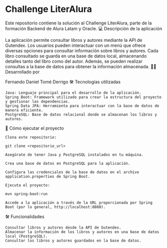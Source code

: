 # Challenge LiterAlura

Este repositorio contiene la solución al Challenge LiterAlura, parte de la formación Backend de Alura Latam y Oracle.
💻 Descripción de la aplicación

La aplicación permite consultar libros y autores mediante la API de Gutendex. Los usuarios pueden interactuar con un menú que ofrece diversas opciones para consultar información sobre libros y autores. Cada libro consultado se guarda en una base de datos local, almacenando detalles tanto del libro como del autor. Además, se pueden realizar consultas a la base de datos para obtener la información almacenada.
👨‍💻 Desarrollado por

Fernando Daniel Tomé Derrigo
🛠️ Tecnologías utilizadas

    Java: Lenguaje principal para el desarrollo de la aplicación.
    Spring Boot: Framework utilizado para crear la estructura del proyecto y gestionar las dependencias.
    Spring Data JPA: Herramienta para interactuar con la base de datos de manera eficiente.
    PostgreSQL: Base de datos relacional donde se almacenan los libros y autores.

🚀 Cómo ejecutar el proyecto

    Clona este repositorio:

    git clone <repositorio_url>

    Asegúrate de tener Java y PostgreSQL instalados en tu máquina.

    Crea una base de datos en PostgreSQL para la aplicación.

    Configura las credenciales de la base de datos en el archivo application.properties de Spring Boot.

    Ejecuta el proyecto:

    mvn spring-boot:run

    Accede a la aplicación a través de la URL proporcionada por Spring Boot (por lo general, http://localhost:8080).

🛠️ Funcionalidades

    Consultar libros y autores desde la API de Gutendex.
    Almacenar la información de los libros y autores en una base de datos local (PostgreSQL).
    Consultar los libros y autores guardados en la base de datos.
